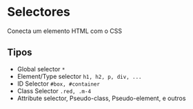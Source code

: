 # Selectores

Conecta um elemento HTML com o CSS

## Tipos

- Global selector `*`
- Element/Type selector `h1, h2, p, div, ...`
- ID Selector `#box, #container`
- Class Selector `.red, .m-4`
- Attribute selector, Pseudo-class, Pseudo-element, e outros